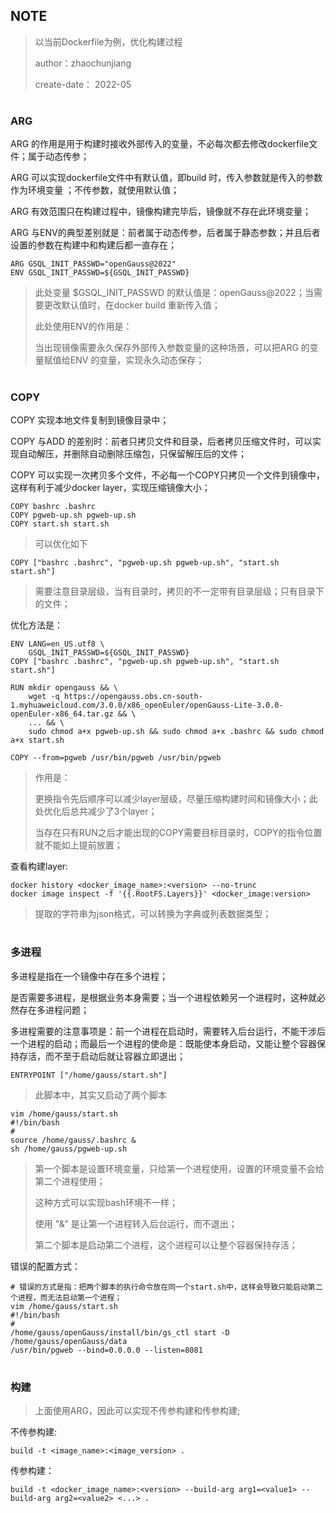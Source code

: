 ## NOTE

> 以当前Dockerfile为例，优化构建过程
> 
> author：zhaochunjiang
> 
> create-date： 2022-05
> 

# 
### ARG

  ARG 的作用是用于构建时接收外部传入的变量，不必每次都去修改dockerfile文件；属于动态传参；

  ARG 可以实现dockerfile文件中有默认值，即build 时，传入参数就是传入的参数作为环境变量 ；不传参数，就使用默认值；

  ARG 有效范围只在构建过程中，镜像构建完毕后，镜像就不存在此环境变量；

  ARG 与ENV的典型差别就是：前者属于动态传参，后者属于静态参数；并且后者设置的参数在构建中和构建后都一直存在；

  ```shell
  ARG GSQL_INIT_PASSWD="openGauss@2022"
  ENV GSQL_INIT_PASSWD=${GSQL_INIT_PASSWD}
  ```

  > 此处变量 $GSQL_INIT_PASSWD 的默认值是：openGauss@2022；当需要更改默认值时，在docker build 重新传入值；
  >
  > 此处使用ENV的作用是： 
  >
  > 当出现镜像需要永久保存外部传入参数变量的这种场景，可以把ARG 的变量赋值给ENV 的变量，实现永久动态保存；


# 
### COPY

  COPY 实现本地文件复制到镜像目录中；

  COPY 与ADD 的差别时：前者只拷贝文件和目录，后者拷贝压缩文件时，可以实现自动解压，并删除自动删除压缩包，只保留解压后的文件；

  COPY 可以实现一次拷贝多个文件，不必每一个COPY只拷贝一个文件到镜像中，这样有利于减少docker layer，实现压缩镜像大小；

  ```shell
  COPY bashrc .bashrc
  COPY pgweb-up.sh pgweb-up.sh
  COPY start.sh start.sh
  ```

  > 可以优化如下

  ```shell
  COPY ["bashrc .bashrc", "pgweb-up.sh pgweb-up.sh", "start.sh start.sh"]
  ```

  > 需要注意目录层级，当有目录时，拷贝的不一定带有目录层级；只有目录下的文件；

  优化方法是：

  ```shell
  ENV LANG=en_US.utf8 \
      GSQL_INIT_PASSWD=${GSQL_INIT_PASSWD}
  COPY ["bashrc .bashrc", "pgweb-up.sh pgweb-up.sh", "start.sh start.sh"]
  
  RUN mkdir opengauss && \
      wget -q https://opengauss.obs.cn-south-1.myhuaweicloud.com/3.0.0/x86_openEuler/openGauss-Lite-3.0.0-openEuler-x86_64.tar.gz && \
      ... && \
      sudo chmod a+x pgweb-up.sh && sudo chmod a+x .bashrc && sudo chmod a+x start.sh
      
  COPY --from=pgweb /usr/bin/pgweb /usr/bin/pgweb
  ```

  > 作用是：
  >
  > 更换指令先后顺序可以减少layer层级，尽量压缩构建时间和镜像大小；此处优化后总共减少了3个layer；
  >
  > 当存在只有RUN之后才能出现的COPY需要目标目录时，COPY的指令位置就不能如上提前放置； 

  查看构建layer:

  ```shell
  docker history <docker_image_name>:<version> --no-trunc
  docker image inspect -f '{{.RootFS.Layers}}' <docker_image:version>
  ```

  > 提取的字符串为json格式，可以转换为字典或列表数据类型；


# 
### 多进程

  多进程是指在一个镜像中存在多个进程；

  是否需要多进程，是根据业务本身需要；当一个进程依赖另一个进程时，这种就必然存在多进程问题；

  多进程需要的注意事项是：前一个进程在启动时，需要转入后台运行，不能干涉后一个进程的启动；而最后一个进程的使命是：既能使本身启动，又能让整个容器保持存活，而不至于启动后就让容器立即退出；

  ```shell
  ENTRYPOINT ["/home/gauss/start.sh"]
  ```

  > 此脚本中，其实又启动了两个脚本

  ```shell
  vim /home/gauss/start.sh
  #!/bin/bash
  #
  source /home/gauss/.bashrc &
  sh /home/gauss/pgweb-up.sh
  ```

  > 第一个脚本是设置环境变量，只给第一个进程使用，设置的环境变量不会给第二个进程使用；
  >
  > 这种方式可以实现bash环境不一样；
  >
  > 使用 "&" 是让第一个进程转入后台运行，而不退出；
  >
  > 第二个脚本是启动第二个进程，这个进程可以让整个容器保持存活；

  错误的配置方式：

  ```shell
  # 错误的方式是指：把两个脚本的执行命令放在同一个start.sh中，这样会导致只能启动第二个进程，而无法启动第一个进程；
  vim /home/gauss/start.sh
  #!/bin/bash
  #
  /home/gauss/openGauss/install/bin/gs_ctl start -D /home/gauss/openGauss/data 
  /usr/bin/pgweb --bind=0.0.0.0 --listen=8081
  ```

  
# 
### 构建

  > 上面使用ARG，因此可以实现不传参构建和传参构建;

  不传参构建:

  ```shell
  build -t <image_name>:<image_version> .
  ```

  传参构建：

  ```shell
  build -t <docker_image_name>:<version> --build-arg arg1=<value1> --build-arg arg2=<value2> <...> .
  ```

  
